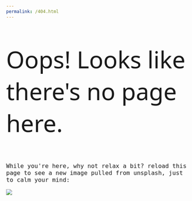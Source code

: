 ```yaml
---
permalink: /404.html
---
```

<p style="font-family: 'Segoe UI', 'Roboto', 'Oxygen', 'Ubuntu', 'Helvetica Neue', -apple-system, BlinkMacSystemFont; font-weight: 350; font-size: 64px;"> Oops! Looks like there's no page here.</p>
<p style="font-family: monospace; font-weight: 350; font-size: 16px;">While you're here, why not relax a bit? reload this page to see a new image pulled from unsplash, just to calm your mind:</p>

<img src="https://source.unsplash.com/collection/11649432/1600x900">
